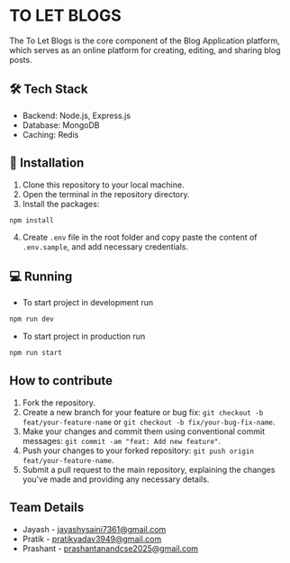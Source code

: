 # TO LET BLOGS

The To Let Blogs is the core component of the Blog Application platform, which serves as an online platform for creating, editing, and sharing blog posts.

## 🛠 Tech Stack

- Backend: Node.js, Express.js
- Database: MongoDB
- Caching: Redis

## 🏁 Installation

1. Clone this repository to your local machine.
2. Open the terminal in the repository directory.
3. Install the packages:

```bash
npm install
```

4. Create `.env` file in the root folder and copy paste the content of `.env.sample`, and add necessary credentials.

## 💻 Running

- To start project in development run

```bash
npm run dev
```

- To start project in production run

```bash
npm run start
```

## How to contribute

1. Fork the repository.
2. Create a new branch for your feature or bug fix: `git checkout -b feat/your-feature-name` or `git checkout -b fix/your-bug-fix-name`.
3. Make your changes and commit them using conventional commit messages: `git commit -am "feat: Add new feature"`. 
4. Push your changes to your forked repository: `git push origin feat/your-feature-name`.
5. Submit a pull request to the main repository, explaining the changes you've made and providing any necessary details.

## Team Details

- Jayash - jayashysaini7361@gmail.com
- Pratik - pratikyadav3949@gmail.com
- Prashant - prashantanandcse2025@gmail.com
